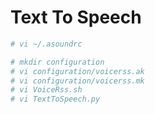 Text To Speech
==
```sh
# vi ~/.asoundrc
```

```sh
# mkdir configuration
# vi configuration/voicerss.ak
# vi configuration/voicerss.mk
# vi VoiceRss.sh
# vi TextToSpeech.py
```

